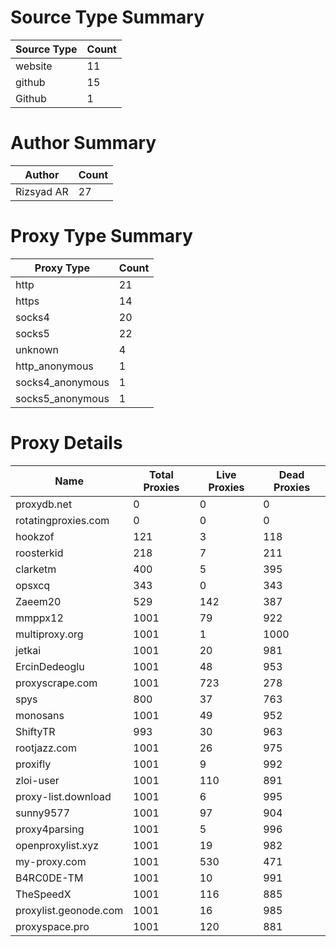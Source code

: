 # Source Type Summary

| Source Type | Count |
|-------------|-------|
| website | 11 |
| github | 15 |
| Github | 1 |


# Author Summary

| Author | Count |
|--------|-------|
| Rizsyad AR | 27 |


# Proxy Type Summary

| Proxy Type | Count |
|------------|-------|
| http | 21 |
| https | 14 |
| socks4 | 20 |
| socks5 | 22 |
| unknown | 4 |
| http_anonymous | 1 |
| socks4_anonymous | 1 |
| socks5_anonymous | 1 |


# Proxy Details

| Name | Total Proxies | Live Proxies | Dead Proxies |
|------|---------------|--------------|---------------|
| proxydb.net | 0 | 0 | 0 |
| rotatingproxies.com | 0 | 0 | 0 |
| hookzof | 121 | 3 | 118 |
| roosterkid | 218 | 7 | 211 |
| clarketm | 400 | 5 | 395 |
| opsxcq | 343 | 0 | 343 |
| Zaeem20 | 529 | 142 | 387 |
| mmppx12 | 1001 | 79 | 922 |
| multiproxy.org | 1001 | 1 | 1000 |
| jetkai | 1001 | 20 | 981 |
| ErcinDedeoglu | 1001 | 48 | 953 |
| proxyscrape.com | 1001 | 723 | 278 |
| spys | 800 | 37 | 763 |
| monosans | 1001 | 49 | 952 |
| ShiftyTR | 993 | 30 | 963 |
| rootjazz.com | 1001 | 26 | 975 |
| proxifly | 1001 | 9 | 992 |
| zloi-user | 1001 | 110 | 891 |
| proxy-list.download | 1001 | 6 | 995 |
| sunny9577 | 1001 | 97 | 904 |
| proxy4parsing | 1001 | 5 | 996 |
| openproxylist.xyz | 1001 | 19 | 982 |
| my-proxy.com | 1001 | 530 | 471 |
| B4RC0DE-TM | 1001 | 10 | 991 |
| TheSpeedX | 1001 | 116 | 885 |
| proxylist.geonode.com | 1001 | 16 | 985 |
| proxyspace.pro | 1001 | 120 | 881 |
